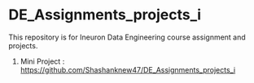 # DE_Assignments_projects_i



This repository is for Ineuron Data Engineering course assignment and projects. 


1. Mini Project : https://github.com/Shashanknew47/DE_Assignments_projects_i
